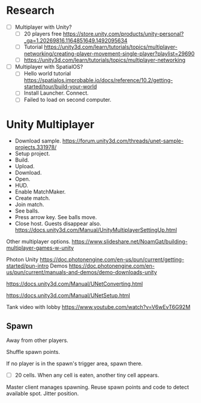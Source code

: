 # Research

- [ ] Multiplayer with Unity?
	- [ ] 20 players free <https://store.unity.com/products/unity-personal?_ga=1.20269816.1164851649.1492095634>
	- [ ] Tutorial <https://unity3d.com/learn/tutorials/topics/multiplayer-networking/creating-player-movement-single-player?playlist=29690>
	- [ ] <https://unity3d.com/learn/tutorials/topics/multiplayer-networking>

- [ ] Multiplayer with SpatialOS?
	- [ ] Hello world tutorial <https://spatialos.improbable.io/docs/reference/10.2/getting-started/tour/build-your-world>
	- [ ] Install Launcher.  Connect.
	- [ ] Failed to load on second computer.

# Unity Multiplayer

- Download sample.
<https://forum.unity3d.com/threads/unet-sample-projects.331978/>
- Setup project.
- Build.
- Upload.
- Download.
- Open.
- HUD.
- Enable MatchMaker.
- Create match.
- Join match.
- See balls.
- Press arrow key.  See balls move.
- Close host.  Guests disappear also.
<https://docs.unity3d.com/Manual/UnityMultiplayerSettingUp.html>

Other multiplayer options.
<https://www.slideshare.net/NoamGat/building-multiplayer-games-w-unity>

Photon Unity
<https://doc.photonengine.com/en-us/pun/current/getting-started/pun-intro>
Demos
<https://doc.photonengine.com/en-us/pun/current/manuals-and-demos/demo-downloads-unity>

<https://docs.unity3d.com/Manual/UNetConverting.html>

<https://docs.unity3d.com/Manual/UNetSetup.html>

Tank video with lobby
<https://www.youtube.com/watch?v=V6wEvT6G92M>

## Spawn

Away from other players.

Shuffle spawn points.

If no player is in the spawn's trigger area, spawn there.


- [ ] 20 cells.  When any cell is eaten, another tiny cell appears.

Master client manages spawning.
Reuse spawn points and code to detect available spot.
Jitter position.
